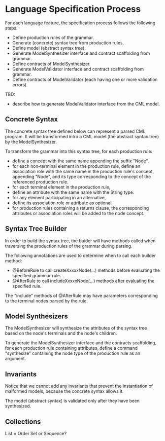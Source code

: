 
# Language Specification Process

For each language feature, the specification process follows the following steps:
- Define production rules of the grammar.
- Generate (concrete) syntax tree from production rules.
- Define model (abstract syntax tree).
- Generate ModelSynthesizer interface and contract scaffolding from grammar.
- Define contracts of ModelSynthesizer.
- Generate ModelValidator interface and contract scaffolding from grammar.
- Define contracts of ModelValidator (each having one or more validation errors).

TBD:
- describe how to generate ModelValidator interface from the CML model.

## Concrete Syntax

The concrete syntax tree defined below can represent a parsed CML program.
It will be transformed intro a CML model (the abstract syntax tree) by the ModelSynthesizer.

To transform the grammar into this syntax tree, for each production rule:
- define a concept with the same name appending the suffix "Node".
- for each non-terminal element in the production rule,
  define an association role with the same name in the production rule's concept,
  appending "Node",
  and its type corresponding to the concept of the referenced production rule.
- for each terminal element in the production rule,
- define an attribute with the same name with the String type.
- for any element participating in an alternative,
- define its association role or attribute as optional.
- for production rules containing a returns clause,
  the corresponding attributes or association roles will be added to the node concept.

## Syntax Tree Builder

In order to build the syntax tree, the buider will have methods called when traversing the production rules of the grammar during parsing.

The following annotations are used to determine when to call each builder method:
- @BeforeRule to call createXxxxxNode(...) methods before evaluating the specified grammar rule.
- @AfterRule to call includeXxxxxNode(...) methods after evaluating the specified rule.

The "include" methods of @AfterRule may have parameters corresponding to the terminal nodes parsed by the rule.

## Model Synthesizers

The ModelSynthesizer will synthesize the attributes of the syntax tree based on the node's terminals and the node's children.

To generate the ModelSynthesizer interface and the contracts scaffolding, for each production rule containing attributes, define a command "synthesize" containing the node type of the production rule as an argument.

## Invariants

Notice that we cannot add any invariants that prevent the instantiation of malformed models,
because the concrete syntax allows it.

The model (abstract syntax) is validated only after they have been synthesized.

## Collections

List = Order Set or Sequence?
